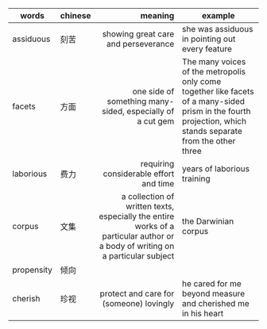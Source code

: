 |words|chinese|meaning|example|
|-----|-------|-------:|------|
|assiduous|刻苦|showing great care and perseverance|she was assiduous in pointing out every feature
|facets|方面|one side of something many-sided, especially of a cut gem|The many voices of the metropolis only come together like facets of a many-sided prism in the fourth projection, which stands separate from the other three
|laborious|费力|requiring considerable effort and time|years of laborious training
|corpus|文集|a collection of written texts, especially the entire works of a particular author or a body of writing on a particular subject|the Darwinian corpus
|propensity|倾向|
|cherish|珍视|protect and care for (someone) lovingly|he cared for me beyond measure and cherished me in his heart